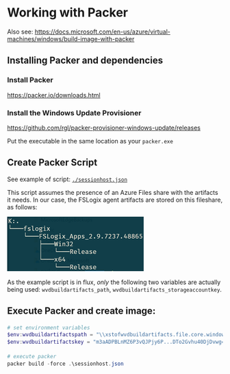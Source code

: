 # Working with Packer

Also see: https://docs.microsoft.com/en-us/azure/virtual-machines/windows/build-image-with-packer

## Installing Packer and dependencies

### Install Packer 
https://packer.io/downloads.html

### Install the Windows Update Provisioner
https://github.com/rgl/packer-provisioner-windows-update/releases

Put the executable in the same location as your `packer.exe`


## Create Packer Script

See example of script: [`./sessionhost.json`](./sessionhost.json)

This script assumes the presence of an Azure Files share with the artifacts it needs.  In our case, the FSLogix agent artifacts are stored on this fileshare, as follows:

![packer file share with artifacts](./images/wvd-build-image-fileshare-with-artifacts-for-packer.png)

As the example script is in flux, _only_ the following two variables are actually being used: `wvdbuildartifacts_path`, `wvdbuildartifacts_storageaccountkey`.

## Execute Packer and create image:

~~~powershell
# set environment variables
$env:wvdbuildartifactspath = "\\xstofwvdbuildartifacts.file.core.windows.net\wvdbuildartifacts"
$env:wvdbuildartifactskey = "m3aADPBLnMZ6P3vQJPjy6P...DTo2Gvhu40DjDvwg=="

# execute packer
packer build -force .\sessionhost.json
~~~


